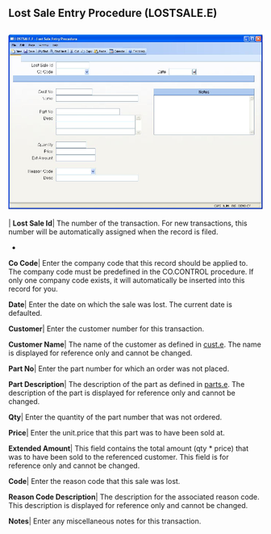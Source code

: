 ## Lost Sale Entry Procedure (LOSTSALE.E)
<PageHeader />

##

![](./LOSTSALE-E-1.jpg)

| **Lost Sale Id**|  The number of the transaction. For new transactions, this
number will be automatically assigned when the record is filed.

-  
**Co Code**|  Enter the company code that this record should be applied to.
The company code must be predefined in the CO.CONTROL procedure. If only one
company code exists, it will automatically be inserted into this record for
you.

**Date**|  Enter the date on which the sale was lost. The current date is
defaulted.

**Customer**|  Enter the customer number for this transaction.

**Customer Name**|  The name of the customer as defined in
[cust.e](../Cust-e/README.md). The name is displayed for reference only and cannot be
changed.

**Part No**|  Enter the part number for which an order was not placed.

**Part Description**|  The description of the part as defined in
[parts.e](../Parts-e/README.md). The description of the part is displayed for reference
only and cannot be changed.

**Qty**|  Enter the quantity of the part number that was not ordered.

**Price**|  Enter the unit.price that this part was to have been sold at.

**Extended Amount**|  This field contains the total amount (qty * price) that
was to have been sold to the referenced customer. This field is for reference
only and cannot be changed.

**Code**|  Enter the reason code that this sale was lost.

**Reason Code Description**|  The description for the associated reason code.
This description is displayed for reference only and cannot be changed.

**Notes**|  Enter any miscellaneous notes for this transaction.


<badge text= "Version 8.10.57 " vertical="middle" />

<PageFooter />
